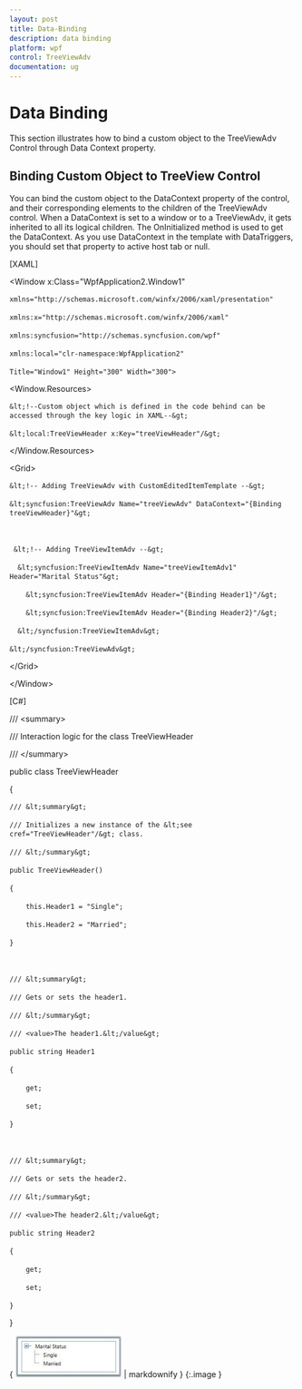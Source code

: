 ```yaml
---
layout: post
title: Data-Binding
description: data binding
platform: wpf
control: TreeViewAdv
documentation: ug
---
```


# Data Binding

This section illustrates how to bind a custom object to the TreeViewAdv Control through Data Context property.

## Binding Custom Object to TreeView Control

You can bind the custom object to the DataContext property of the control, and their corresponding elements to the children of the TreeViewAdv control. When a DataContext is set to a window or to a TreeViewAdv, it gets inherited to all its logical children. The OnInitialized method is used to get the DataContext. As you use DataContext in the template with DataTriggers, you should set that property to active host tab or null.



[XAML]



<Window x:Class="WpfApplication2.Window1"

    xmlns="http://schemas.microsoft.com/winfx/2006/xaml/presentation"

    xmlns:x="http://schemas.microsoft.com/winfx/2006/xaml"

    xmlns:syncfusion="http://schemas.syncfusion.com/wpf"

    xmlns:local="clr-namespace:WpfApplication2"

    Title="Window1" Height="300" Width="300">

  &lt;Window.Resources&gt;



    &lt;!--Custom object which is defined in the code behind can be accessed through the key logic in XAML--&gt;

    &lt;local:TreeViewHeader x:Key="treeViewHeader"/&gt;

  &lt;/Window.Resources&gt;

  &lt;Grid&gt;



    &lt;!-- Adding TreeViewAdv with CustomEditedItemTemplate --&gt;

    &lt;syncfusion:TreeViewAdv Name="treeViewAdv" DataContext="{Binding treeViewHeader}"&gt;



     &lt;!-- Adding TreeViewItemAdv --&gt;

      &lt;syncfusion:TreeViewItemAdv Name="treeViewItemAdv1" Header="Marital Status"&gt;

        &lt;syncfusion:TreeViewItemAdv Header="{Binding Header1}"/&gt;

        &lt;syncfusion:TreeViewItemAdv Header="{Binding Header2}"/&gt;

      &lt;/syncfusion:TreeViewItemAdv&gt;

    &lt;/syncfusion:TreeViewAdv&gt;

  &lt;/Grid&gt;

&lt;/Window&gt;





[C#]



/// &lt;summary&gt;

/// Interaction logic for the class TreeViewHeader

/// &lt;/summary&gt;

public class TreeViewHeader

{

    /// &lt;summary&gt;

    /// Initializes a new instance of the &lt;see cref="TreeViewHeader"/&gt; class.

    /// &lt;/summary&gt;

    public TreeViewHeader()

    {

        this.Header1 = "Single";

        this.Header2 = "Married";

    }



    /// &lt;summary&gt;

    /// Gets or sets the header1.

    /// &lt;/summary&gt;

    /// <value>The header1.&lt;/value&gt;

    public string Header1

    {

        get;

        set;

    }



    /// &lt;summary&gt;

    /// Gets or sets the header2.

    /// &lt;/summary&gt;

    /// <value>The header2.&lt;/value&gt;

    public string Header2

    {

        get;

        set;

    }

}





{ ![](Data-Binding_images/Data-Binding_img1.jpeg) | markdownify }
{:.image }







